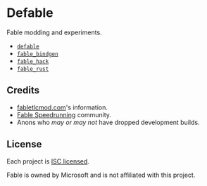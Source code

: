 # Defable

Fable modding and experiments.

- [`defable`](crates/defable)
- [`fable_bindgen`](crates/fable_bindgen)
- [`fable_hack`](crates/fable_hack)
- [`fable_rust`](crates/fable_rust)

## Credits

- [fabletlcmod.com](http://fabletlcmod.com)'s information.
- [Fable Speedrunning](https://discord.gg/Sv8P6Ef) community.
- Anons who _may or may not_ have dropped development builds.

## License

Each project is [ISC licensed](https://opensource.org/licenses/ISC).

Fable is owned by Microsoft and is not affiliated with this project.